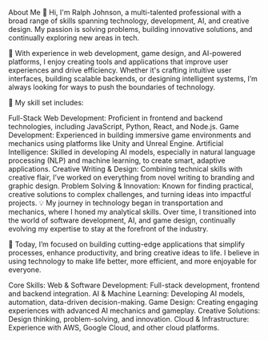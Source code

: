 About Me
👋 Hi, I'm Ralph Johnson, a multi-talented professional with a broad range of skills spanning technology, development, AI, and creative design. My passion is solving problems, building innovative solutions, and continually exploring new areas in tech.

💼 With experience in web development, game design, and AI-powered platforms, I enjoy creating tools and applications that improve user experiences and drive efficiency. Whether it's crafting intuitive user interfaces, building scalable backends, or designing intelligent systems, I’m always looking for ways to push the boundaries of technology.

🌟 My skill set includes:

Full-Stack Web Development: Proficient in frontend and backend technologies, including JavaScript, Python, React, and Node.js.
Game Development: Experienced in building immersive game environments and mechanics using platforms like Unity and Unreal Engine.
Artificial Intelligence: Skilled in developing AI models, especially in natural language processing (NLP) and machine learning, to create smart, adaptive applications.
Creative Writing & Design: Combining technical skills with creative flair, I’ve worked on everything from novel writing to branding and graphic design.
Problem Solving & Innovation: Known for finding practical, creative solutions to complex challenges, and turning ideas into impactful projects.
💡 My journey in technology began in transportation and mechanics, where I honed my analytical skills. Over time, I transitioned into the world of software development, AI, and game design, continually evolving my expertise to stay at the forefront of the industry.

🚀 Today, I’m focused on building cutting-edge applications that simplify processes, enhance productivity, and bring creative ideas to life. I believe in using technology to make life better, more efficient, and more enjoyable for everyone.

Core Skills:
Web & Software Development: Full-stack development, frontend and backend integration.
AI & Machine Learning: Developing AI models, automation, data-driven decision-making.
Game Design: Creating engaging experiences with advanced AI mechanics and gameplay.
Creative Solutions: Design thinking, problem-solving, and innovation.
Cloud & Infrastructure: Experience with AWS, Google Cloud, and other cloud platforms.
